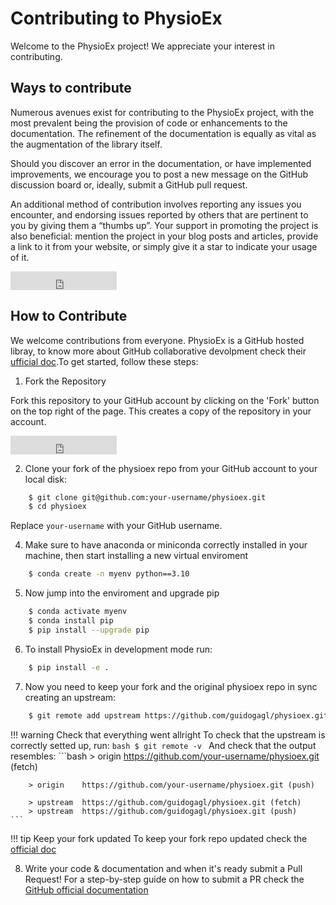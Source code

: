 # Contributing to PhysioEx

Welcome to the PhysioEx project! We appreciate your interest in contributing. 

## Ways to contribute

Numerous avenues exist for contributing to the PhysioEx project, with the most prevalent being the provision of code or enhancements to the documentation. The refinement of the documentation is equally as vital as the augmentation of the library itself.

Should you discover an error in the documentation, or have implemented improvements, we encourage you to post a new message on the GitHub discussion board or, ideally, submit a GitHub pull request.

An additional method of contribution involves reporting any issues you encounter, and endorsing issues reported by others that are pertinent to you by giving them a “thumbs up”. Your support in promoting the project is also beneficial: mention the project in your blog posts and articles, provide a link to it from your website, or simply give it a star to indicate your usage of it.

<iframe src="https://ghbtns.com/github-btn.html?user=guidogagl&repo=physioex&type=star&count=true&size=large" frameborder="0" scrolling="0" width="170" height="30" title="GitHub"></iframe>

## How to Contribute

We welcome contributions from everyone. PhysioEx is a GitHub hosted libray, to know more about GitHub collaborative devolpment check their [ufficial doc](https://docs.github.com/en/pull-requests/collaborating-with-pull-requests/getting-started/about-collaborative-development-models).To get started, follow these steps:

1. Fork the Repository

Fork this repository to your GitHub account by clicking on the 'Fork' button on the top right of the page. This creates a copy of the repository in your account.
<iframe src="https://ghbtns.com/github-btn.html?user=guidogagl&repo=physioex&type=fork&count=true&size=large" frameborder="0" scrolling="0" width="170" height="30" title="GitHub"></iframe>

2. Clone your fork of the physioex repo from your GitHub account to your local disk:

```bash
    $ git clone git@github.com:your-username/physioex.git 
    $ cd physioex 
```

Replace `your-username` with your GitHub username.

4. Make sure to have anaconda or miniconda correctly installed in your machine, then start installing a new virtual enviroment
```bash
    $ conda create -n myenv python==3.10
```    

5. Now jump into the enviroment and upgrade pip
```bash
    $ conda activate myenv
    $ conda install pip
    $ pip install --upgrade pip
```

6. To install PhysioEx in development mode run:
```bash
    $ pip install -e .
```    

7. Now you need to keep your fork and the original physioex repo in sync creating an upstream:
```bash
    $ git remote add upstream https://github.com/guidogagl/physioex.git
```    

!!! warning Check that everything went allright
    To check that the upstream is correctly setted up, run:
    ```bash
        $ git remote -v
    ```
    And check that the output resembles:
    ```bash
        > origin    https://github.com/your-username/physioex.git (fetch)

        > origin    https://github.com/your-username/physioex.git (push)

        > upstream  https://github.com/guidogagl/physioex.git (fetch)
        > upstream  https://github.com/guidogagl/physioex.git (push)
    ```

!!! tip Keep your fork updated
    To keep your fork repo updated check the [official doc](https://docs.github.com/en/pull-requests/collaborating-with-pull-requests/working-with-forks/syncing-a-fork)

8. Write your code & documentation and when it's ready submit a Pull Request! For a step-by-step guide on how to submit a PR check the [GitHub official documentation](https://docs.github.com/en/pull-requests/collaborating-with-pull-requests/proposing-changes-to-your-work-with-pull-requests/creating-a-pull-request-from-a-fork)